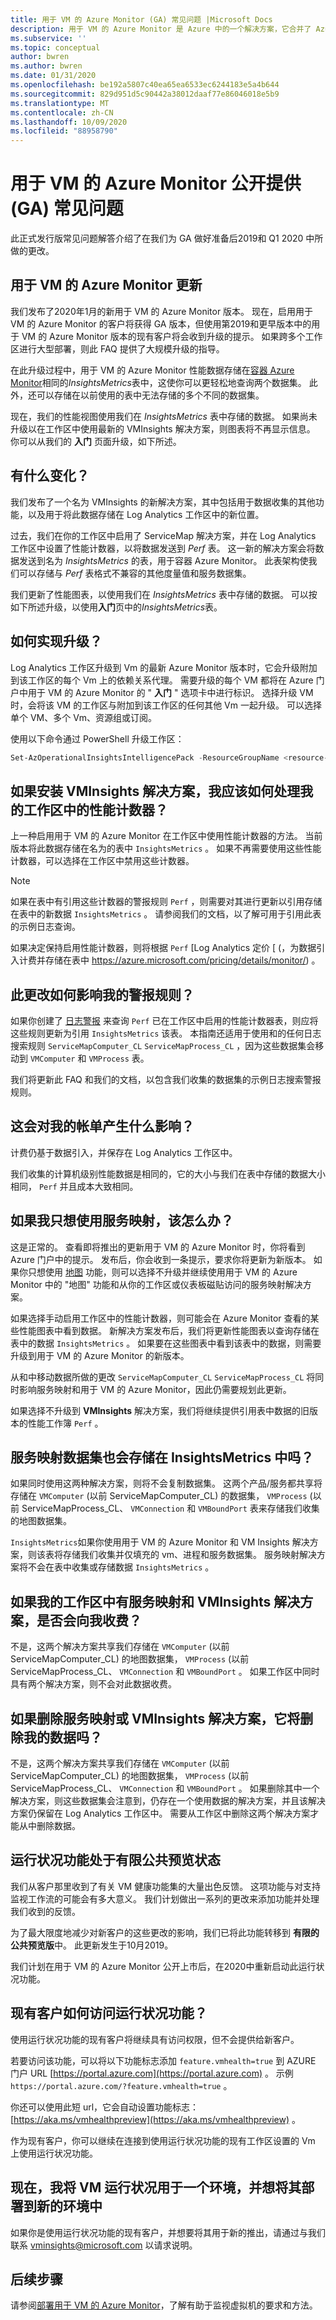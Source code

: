 ```yaml
---
title: 用于 VM 的 Azure Monitor (GA) 常见问题 |Microsoft Docs
description: 用于 VM 的 Azure Monitor 是 Azure 中的一个解决方案，它合并了 Azure VM 操作系统的运行状况和性能监视、应用程序组件及其与其他资源的依赖关系的自动发现功能，并映射这些组件和资源之间的通信。 本文解答了有关 GA 版本的常见问题。
ms.subservice: ''
ms.topic: conceptual
author: bwren
ms.author: bwren
ms.date: 01/31/2020
ms.openlocfilehash: be192a5807c40ea65ea6533ec6244183e5a4b644
ms.sourcegitcommit: 829d951d5c90442a38012daaf77e86046018e5b9
ms.translationtype: MT
ms.contentlocale: zh-CN
ms.lasthandoff: 10/09/2020
ms.locfileid: "88958790"
---
```

# <a name="azure-monitor-for-vms-generally-available-ga-frequently-asked-questions"></a>用于 VM 的 Azure Monitor 公开提供 (GA) 常见问题
此正式发行版常见问题解答介绍了在我们为 GA 做好准备后2019和 Q1 2020 中所做的更改。

## <a name="updates-for-azure-monitor-for-vms"></a>用于 VM 的 Azure Monitor 更新
我们发布了2020年1月的新用于 VM 的 Azure Monitor 版本。 现在，启用用于 VM 的 Azure Monitor 的客户将获得 GA 版本，但使用第2019和更早版本中的用于 VM 的 Azure Monitor 版本的现有客户将会收到升级的提示。 如果跨多个工作区进行大型部署，则此 FAQ 提供了大规模升级的指导。


在此升级过程中，用于 VM 的 Azure Monitor 性能数据存储在[容器 Azure Monitor](container-insights-overview.md)相同的*InsightsMetrics*表中，这使你可以更轻松地查询两个数据集。 此外，还可以存储在以前使用的表中无法存储的多个不同的数据集。 

现在，我们的性能视图使用我们在 *InsightsMetrics* 表中存储的数据。  如果尚未升级以在工作区中使用最新的 VMInsights 解决方案，则图表将不再显示信息。  你可以从我们的 **入门** 页面升级，如下所述。


## <a name="what-is-changing"></a>有什么变化？
我们发布了一个名为 VMInsights 的新解决方案，其中包括用于数据收集的其他功能，以及用于将此数据存储在 Log Analytics 工作区中的新位置。 

过去，我们在你的工作区中启用了 ServiceMap 解决方案，并在 Log Analytics 工作区中设置了性能计数器，以将数据发送到 *Perf* 表。 这一新的解决方案会将数据发送到名为 *InsightsMetrics* 的表，用于容器 Azure Monitor。 此表架构使我们可以存储与 *Perf* 表格式不兼容的其他度量值和服务数据集。

我们更新了性能图表，以使用我们在 *InsightsMetrics* 表中存储的数据。 可以按如下所述升级，以使用**入门**页中的*InsightsMetrics*表。


## <a name="how-do-i-upgrade"></a>如何实现升级？
Log Analytics 工作区升级到 Vm 的最新 Azure Monitor 版本时，它会升级附加到该工作区的每个 Vm 上的依赖关系代理。 需要升级的每个 VM 都将在 Azure 门户中用于 VM 的 Azure Monitor 的 " **入门** " 选项卡中进行标识。 选择升级 VM 时，会将该 VM 的工作区与附加到该工作区的任何其他 Vm 一起升级。 可以选择单个 VM、多个 Vm、资源组或订阅。 

使用以下命令通过 PowerShell 升级工作区：

```PowerShell
Set-AzOperationalInsightsIntelligencePack -ResourceGroupName <resource-group-name> -WorkspaceName <workspace-name> -IntelligencePackName "VMInsights" -Enabled $True
```

## <a name="what-should-i-do-about-the-performance-counters-in-my-workspace-if-i-install-the-vminsights-solution"></a>如果安装 VMInsights 解决方案，我应该如何处理我的工作区中的性能计数器？

上一种启用用于 VM 的 Azure Monitor 在工作区中使用性能计数器的方法。 当前版本将此数据存储在名为的表中 `InsightsMetrics` 。 如果不再需要使用这些性能计数器，可以选择在工作区中禁用这些计数器。 

>[!NOTE]
>如果在表中有引用这些计数器的警报规则 `Perf` ，则需要对其进行更新以引用存储在表中的新数据 `InsightsMetrics` 。 请参阅我们的文档，以了解可用于引用此表的示例日志查询。
>

如果决定保持启用性能计数器，则将根据 `Perf` [Log Analytics 定价 [ (，为数据引入计费并存储在表中 https://azure.microsoft.com/pricing/details/monitor/) 。

## <a name="how-will-this-change-affect-my-alert-rules"></a>此更改如何影响我的警报规则？

如果你创建了 [日志警报](../platform/alerts-unified-log.md) 来查询 `Perf` 已在工作区中启用的性能计数器表，则应将这些规则更新为引用 `InsightsMetrics` 该表。 本指南还适用于使用和的任何日志搜索规则 `ServiceMapComputer_CL` `ServiceMapProcess_CL` ，因为这些数据集会移动到 `VMComputer` 和 `VMProcess` 表。

我们将更新此 FAQ 和我们的文档，以包含我们收集的数据集的示例日志搜索警报规则。

## <a name="how-will-this-affect-my-bill"></a>这会对我的帐单产生什么影响？

计费仍基于数据引入，并保存在 Log Analytics 工作区中。

我们收集的计算机级别性能数据是相同的，它的大小与我们在表中存储的数据大小相同， `Perf` 并且成本大致相同。

## <a name="what-if-i-only-want-to-use-service-map"></a>如果我只想使用服务映射，该怎么办？

这是正常的。 查看即将推出的更新用于 VM 的 Azure Monitor 时，你将看到 Azure 门户中的提示。 发布后，你会收到一条提示，要求你将更新为新版本。 如果你只想使用 [地图](vminsights-maps.md) 功能，则可以选择不升级并继续使用用于 VM 的 Azure Monitor 中的 "地图" 功能和从你的工作区或仪表板磁贴访问的服务映射解决方案。

如果选择手动启用工作区中的性能计数器，则可能会在 Azure Monitor 查看的某些性能图表中看到数据。 新解决方案发布后，我们将更新性能图表以查询存储在表中的数据 `InsightsMetrics` 。 如果要在这些图表中看到该表中的数据，则需要升级到用于 VM 的 Azure Monitor 的新版本。

从和中移动数据所做的更改 `ServiceMapComputer_CL` `ServiceMapProcess_CL` 将同时影响服务映射和用于 VM 的 Azure Monitor，因此仍需要规划此更新。

如果选择不升级到 **VMInsights** 解决方案，我们将继续提供引用表中数据的旧版本的性能工作簿 `Perf` 。  

## <a name="will-the-service-map-data-sets-also-be-stored-in-insightsmetrics"></a>服务映射数据集也会存储在 InsightsMetrics 中吗？

如果同时使用这两种解决方案，则将不会复制数据集。 这两个产品/服务都共享将存储在 `VMComputer` (以前 ServiceMapComputer_CL) 的数据集， `VMProcess` (以前 ServiceMapProcess_CL、 `VMConnection` 和 `VMBoundPort` 表来存储我们收集的地图数据集。  

`InsightsMetrics`如果你使用用于 VM 的 Azure Monitor 和 VM Insights 解决方案，则该表将存储我们收集并仅填充的 vm、进程和服务数据集。 服务映射解决方案将不会在表中收集或存储数据 `InsightsMetrics` 。

## <a name="will-i-be-double-charged-if-i-have-the-service-map-and-vminsights-solutions-in-my-workspace"></a>如果我的工作区中有服务映射和 VMInsights 解决方案，是否会向我收费？

不是，这两个解决方案共享我们存储在 `VMComputer` (以前 ServiceMapComputer_CL) 的地图数据集， `VMProcess` (以前 ServiceMapProcess_CL、 `VMConnection` 和 `VMBoundPort` 。 如果工作区中同时具有两个解决方案，则不会对此数据收费。

## <a name="if-i-remove-either-the-service-map-or-vminsights-solution-will-it-remove-my-data"></a>如果删除服务映射或 VMInsights 解决方案，它将删除我的数据吗？

不是，这两个解决方案共享我们存储在 `VMComputer` (以前 ServiceMapComputer_CL) 的地图数据集， `VMProcess` (以前 ServiceMapProcess_CL、 `VMConnection` 和 `VMBoundPort` 。 如果删除其中一个解决方案，则这些数据集会注意到，仍存在一个使用数据的解决方案，并且该解决方案仍保留在 Log Analytics 工作区中。 需要从工作区中删除这两个解决方案才能从中删除数据。

## <a name="health-feature-is-in-limited-public-preview"></a>运行状况功能处于有限公共预览状态

我们从客户那里收到了有关 VM 健康功能集的大量出色反馈。 这项功能与对支持监视工作流的可能会有多大意义。 我们计划做出一系列的更改来添加功能并处理我们收到的反馈。 

为了最大限度地减少对新客户的这些更改的影响，我们已将此功能转移到 **有限的公共预览版**中。 此更新发生于10月2019。

我们计划在用于 VM 的 Azure Monitor 公开上市后，在2020中重新启动此运行状况功能。

## <a name="how-do-existing-customers-access-the-health-feature"></a>现有客户如何访问运行状况功能？

使用运行状况功能的现有客户将继续具有访问权限，但不会提供给新客户。  

若要访问该功能，可以将以下功能标志添加 `feature.vmhealth=true` 到 AZURE 门户 URL [https://portal.azure.com](https://portal.azure.com) 。 示例 `https://portal.azure.com/?feature.vmhealth=true` 。

你还可以使用此短 url，它会自动设置功能标志： [https://aka.ms/vmhealthpreview](https://aka.ms/vmhealthpreview) 。

作为现有客户，你可以继续在连接到使用运行状况功能的现有工作区设置的 Vm 上使用运行状况功能。  

## <a name="i-use-vm-health-now-with-one-environment-and-would-like-to-deploy-it-to-a-new-one"></a>现在，我将 VM 运行状况用于一个环境，并想将其部署到新的环境中

如果你是使用运行状况功能的现有客户，并想要将其用于新的推出，请通过与我们联系 vminsights@microsoft.com 以请求说明。

## <a name="next-steps"></a>后续步骤

请参阅[部署用于 VM 的 Azure Monitor](vminsights-enable-overview.md)，了解有助于监视虚拟机的要求和方法。
